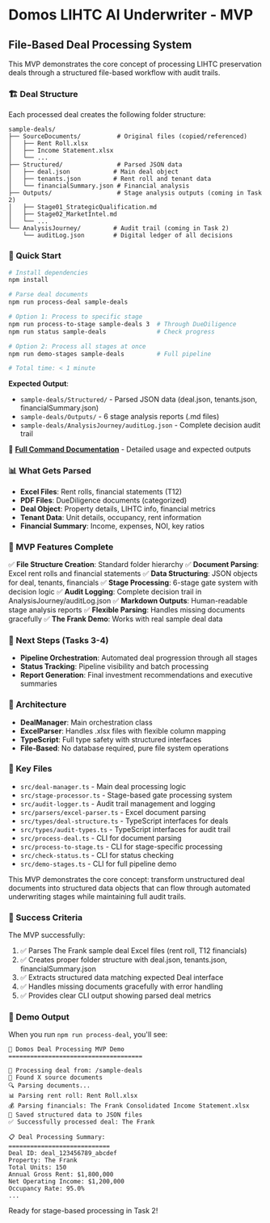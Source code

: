 # Domos LIHTC AI Underwriter - MVP

## File-Based Deal Processing System

This MVP demonstrates the core concept of processing LIHTC preservation deals through a structured file-based workflow with audit trails.

### 🏗️ Deal Structure

Each processed deal creates the following folder structure:

```
sample-deals/
├── SourceDocuments/          # Original files (copied/referenced)
│   ├── Rent Roll.xlsx
│   ├── Income Statement.xlsx
│   └── ...
├── Structured/               # Parsed JSON data
│   ├── deal.json            # Main deal object
│   ├── tenants.json         # Rent roll and tenant data
│   └── financialSummary.json # Financial analysis
├── Outputs/                  # Stage analysis outputs (coming in Task 2)
│   ├── Stage01_StrategicQualification.md
│   ├── Stage02_MarketIntel.md
│   └── ...
└── AnalysisJourney/         # Audit trail (coming in Task 2)
    └── auditLog.json        # Digital ledger of all decisions
```

### 🚀 Quick Start

```bash
# Install dependencies
npm install

# Parse deal documents 
npm run process-deal sample-deals

# Option 1: Process to specific stage
npm run process-to-stage sample-deals 3  # Through DueDiligence
npm run status sample-deals              # Check progress

# Option 2: Process all stages at once
npm run demo-stages sample-deals         # Full pipeline

# Total time: < 1 minute
```

**Expected Output**:
- `sample-deals/Structured/` - Parsed JSON data (deal.json, tenants.json, financialSummary.json)
- `sample-deals/Outputs/` - 6 stage analysis reports (.md files)  
- `sample-deals/AnalysisJourney/auditLog.json` - Complete decision audit trail

📝 **[Full Command Documentation](COMMANDS.md)** - Detailed usage and expected outputs

### 📊 What Gets Parsed

- **Excel Files**: Rent rolls, financial statements (T12)
- **PDF Files**: DueDiligence documents (categorized)
- **Deal Object**: Property details, LIHTC info, financial metrics
- **Tenant Data**: Unit details, occupancy, rent information
- **Financial Summary**: Income, expenses, NOI, key ratios

### 🎯 MVP Features Complete

✅ **File Structure Creation**: Standard folder hierarchy
✅ **Document Parsing**: Excel rent rolls and financial statements
✅ **Data Structuring**: JSON objects for deal, tenants, financials
✅ **Stage Processing**: 6-stage gate system with decision logic
✅ **Audit Logging**: Complete decision trail in AnalysisJourney/auditLog.json
✅ **Markdown Outputs**: Human-readable stage analysis reports
✅ **Flexible Parsing**: Handles missing documents gracefully
✅ **The Frank Demo**: Works with real sample deal data

### 🔄 Next Steps (Tasks 3-4)

- **Pipeline Orchestration**: Automated deal progression through all stages
- **Status Tracking**: Pipeline visibility and batch processing
- **Report Generation**: Final investment recommendations and executive summaries

### 🔧 Architecture

- **DealManager**: Main orchestration class
- **ExcelParser**: Handles .xlsx files with flexible column mapping
- **TypeScript**: Full type safety with structured interfaces
- **File-Based**: No database required, pure file system operations

### 📁 Key Files

- `src/deal-manager.ts` - Main deal processing logic
- `src/stage-processor.ts` - Stage-based gate processing system
- `src/audit-logger.ts` - Audit trail management and logging
- `src/parsers/excel-parser.ts` - Excel document parsing
- `src/types/deal-structure.ts` - TypeScript interfaces for deals
- `src/types/audit-types.ts` - TypeScript interfaces for audit trail
- `src/process-deal.ts` - CLI for document parsing
- `src/process-to-stage.ts` - CLI for stage-specific processing
- `src/check-status.ts` - CLI for status checking
- `src/demo-stages.ts` - CLI for full pipeline demo

This MVP demonstrates the core concept: transform unstructured deal documents into structured data objects that can flow through automated underwriting stages while maintaining full audit trails.

### 🎯 Success Criteria

The MVP successfully:
1. ✅ Parses The Frank sample deal Excel files (rent roll, T12 financials)
2. ✅ Creates proper folder structure with deal.json, tenants.json, financialSummary.json
3. ✅ Extracts structured data matching expected Deal interface
4. ✅ Handles missing documents gracefully with error handling
5. ✅ Provides clear CLI output showing parsed deal metrics

### 🧪 Demo Output

When you run `npm run process-deal`, you'll see:

```
🚀 Domos Deal Processing MVP Demo
=====================================

🔄 Processing deal from: /sample-deals
📁 Found X source documents
🔍 Parsing documents...
📊 Parsing rent roll: Rent Roll.xlsx
💰 Parsing financials: The Frank Consolidated Income Statement.xlsx
💾 Saved structured data to JSON files
✅ Successfully processed deal: The Frank

📋 Deal Processing Summary:
============================
Deal ID: deal_123456789_abcdef
Property: The Frank
Total Units: 150
Annual Gross Rent: $1,800,000
Net Operating Income: $1,200,000
Occupancy Rate: 95.0%
...
```

Ready for stage-based processing in Task 2!
